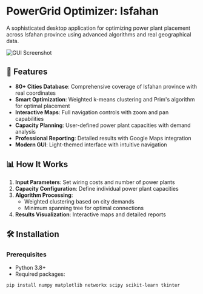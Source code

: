 # PowerGrid Optimizer: Isfahan

A sophisticated desktop application for optimizing power plant placement across Isfahan province using advanced algorithms and real geographical data.

![GUI Screenshot](https://via.placeholder.com/800x400/4682B4/FFFFFF?text=PowerGrid+Optimizer+Interface)

## 🚀 Features

- **80+ Cities Database**: Comprehensive coverage of Isfahan province with real coordinates
- **Smart Optimization**: Weighted k-means clustering and Prim's algorithm for optimal placement
- **Interactive Maps**: Full navigation controls with zoom and pan capabilities
- **Capacity Planning**: User-defined power plant capacities with demand analysis
- **Professional Reporting**: Detailed results with Google Maps integration
- **Modern GUI**: Light-themed interface with intuitive navigation

## 📊 How It Works

1. **Input Parameters**: Set wiring costs and number of power plants
2. **Capacity Configuration**: Define individual power plant capacities
3. **Algorithm Processing**: 
   - Weighted clustering based on city demands
   - Minimum spanning tree for optimal connections
4. **Results Visualization**: Interactive maps and detailed reports

## 🛠️ Installation

### Prerequisites
- Python 3.8+
- Required packages:
```bash
pip install numpy matplotlib networkx scipy scikit-learn tkinter
